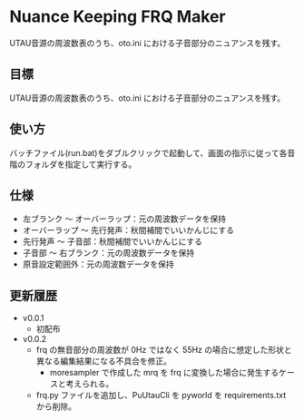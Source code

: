 
# Nuance Keeping FRQ Maker
UTAU音源の周波数表のうち、oto.ini における子音部分のニュアンスを残す。

## 目標
UTAU音源の周波数表のうち、oto.ini における子音部分のニュアンスを残す。

## 使い方
バッチファイル(run.bat)をダブルクリックで起動して、画面の指示に従って各音階のフォルダを指定して実行する。

## 仕様
- 左ブランク ～ オーバーラップ：元の周波数データを保持
- オーバーラップ ～ 先行発声：秋間補間でいいかんじにする
- 先行発声 ～ 子音部：秋間補間でいいかんじにする
- 子音部 ～ 右ブランク：元の周波数データを保持
- 原音設定範囲外：元の周波数データを保持

## 更新履歴

- v0.0.1
  - 初配布
- v0.0.2
  - frq の無音部分の周波数が 0Hz ではなく 55Hz の場合に想定した形状と異なる編集結果になる不具合を修正。
    - moresampler で作成した mrq を frq に変換した場合に発生するケースと考えられる。
  - frq.py ファイルを追加し、PuUtauCli を pyworld を requirements.txt から削除。 

